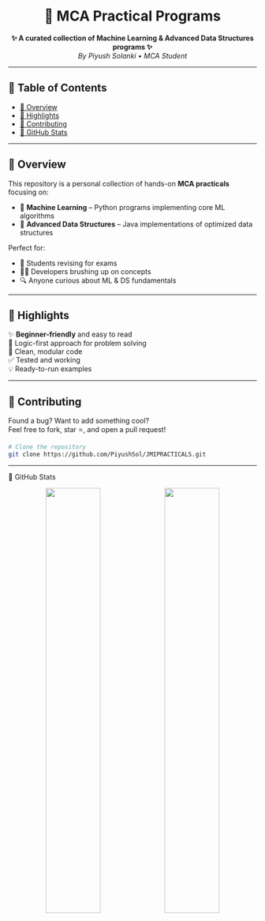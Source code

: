 <h1 align="center">📘 MCA Practical Programs</h1>

<p align="center">
  <b>✨ A curated collection of Machine Learning & Advanced Data Structures programs ✨</b><br>
  <i>By Piyush Solanki • MCA Student</i>
</p>

---

## 📑 Table of Contents

- [📌 Overview](#-overview)
- [🚀 Highlights](#-highlights)
- [🤝 Contributing](#-contributing)
- [🌟 GitHub Stats](#-github-stats)

---

## 📌 Overview

This repository is a personal collection of hands-on **MCA practicals** focusing on:

- 🤖 **Machine Learning** – Python programs implementing core ML algorithms
- 🧮 **Advanced Data Structures** – Java implementations of optimized data structures

Perfect for:
- 📘 Students revising for exams  
- 🧑‍💻 Developers brushing up on concepts  
- 🔍 Anyone curious about ML & DS fundamentals

---

## 🚀 Highlights

✨ **Beginner-friendly** and easy to read  
🧠 Logic-first approach for problem solving  
📄 Clean, modular code  
✅ Tested and working  
💡 Ready-to-run examples

---

## 🤝 Contributing

Found a bug? Want to add something cool?  
Feel free to fork, star ⭐, and open a pull request!

```bash
# Clone the repository
git clone https://github.com/PiyushSol/JMIPRACTICALS.git
```
---
🌟 GitHub Stats
<p align="center"> <img src="https://github-readme-stats.vercel.app/api?username=PiyushSol&show_icons=true&theme=radical" width="47%" /> <img src="https://github-readme-stats.vercel.app/api/top-langs/?username=PiyushSole&layout=compact&theme=radical" width="47%" /> </p>
